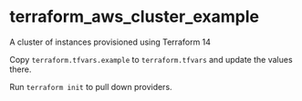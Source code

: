 # terraform_aws_cluster_example

A cluster of instances provisioned using Terraform 14

Copy `terraform.tfvars.example` to `terraform.tfvars` and update the values there.

Run `terraform init` to pull down providers.
